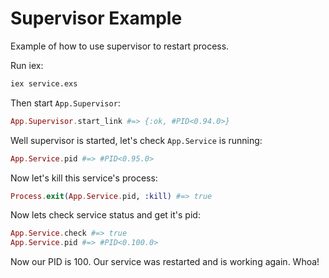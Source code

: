 # Supervisor Example

Example of how to use supervisor to restart process.

Run iex:

```bash
iex service.exs
```

Then start `App.Supervisor`:

```elixir
App.Supervisor.start_link #=> {:ok, #PID<0.94.0>}
```

Well supervisor is started, let's check `App.Service` is running:

```elixir
App.Service.pid #=> #PID<0.95.0>
```

Now let's kill this service's process:

```elixir
Process.exit(App.Service.pid, :kill) #=> true
```

Now lets check service status and get it's pid:

```elixir
App.Service.check #=> true
App.Service.pid #=> #PID<0.100.0>
```
Now our PID is 100. Our service was restarted and is working again. Whoa!
